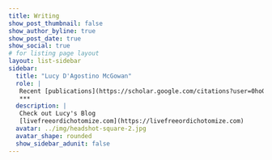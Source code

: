 ```yaml
---
title: Writing
show_post_thumbnail: false
show_author_byline: true
show_post_date: true
show_social: true
# for listing page layout
layout: list-sidebar
sidebar: 
  title: "Lucy D'Agostino McGowan"
  role: |
   Recent [publications](https://scholar.google.com/citations?user=0hoQtKwAAAAJ&hl=en&oi=ao), [blog posts](https://livefreeordichotomize.com), and [opinion pieces](/categories/op-ed/)
   ***
  description: |
   Check out Lucy's Blog  
   [livefreeordichotomize.com](https://livefreeordichotomize.com)
  avatar: ../img/headshot-square-2.jpg
  avatar_shape: rounded
  show_sidebar_adunit: false 
---
```


